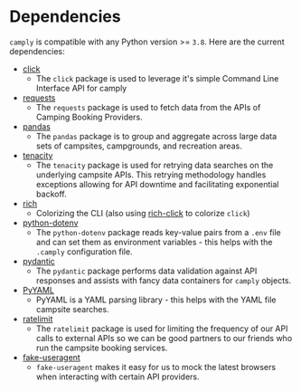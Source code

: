 # Dependencies

`camply` is compatible with any Python version >= `3.8`. Here are the current dependencies:

-   [click](https://docs.python-requests.org/en/master/)
    -   The `click` package is used to leverage it's simple Command Line Interface
        API for camply
-   [requests](https://docs.python-requests.org/en/master/)
    -   The `requests` package is used to fetch data from the APIs of Camping Booking Providers.
-   [pandas](https://pandas.pydata.org/)
    -   The `pandas` package is to group and aggregate across large data sets of campsites,
        campgrounds, and recreation areas.
-   [tenacity](https://tenacity.readthedocs.io/en/latest/)
    -   The `tenacity` package is used for retrying data searches on the underlying campsite APIs.
        This retrying methodology handles exceptions allowing for API downtime and facilitating
        exponential backoff.
-   [rich](https://github.com/textualize/rich)
    -   Colorizing the CLI (also using [rich-click](https://github.com/ewels/rich-click) to
        colorize `click`)
-   [python-dotenv](https://github.com/theskumar/python-dotenv)
    -   The `python-dotenv` package reads key-value pairs from a `.env` file and can set them as
        environment variables - this helps with the `.camply` configuration file.
-   [pydantic](https://github.com/samuelcolvin/pydantic)
    -   The `pydantic` package performs data validation against API responses and assists with fancy
        data containers for `camply` objects.
-   [PyYAML](https://pyyaml.org/)
    -   PyYAML is a YAML parsing library - this helps with the YAML file campsite searches.
-   [ratelimit](https://github.com/tomasbasham/ratelimit)
    -   The `ratelimit` package is used for limiting the frequency of our API calls to external
        APIs so we can be good partners to our friends who run the campsite booking services.
-   [fake-useragent](https://github.com/fake-useragent/fake-useragent)
    -   `fake-useragent` makes it easy for us to mock the latest browsers when interacting with
        certain API providers.
